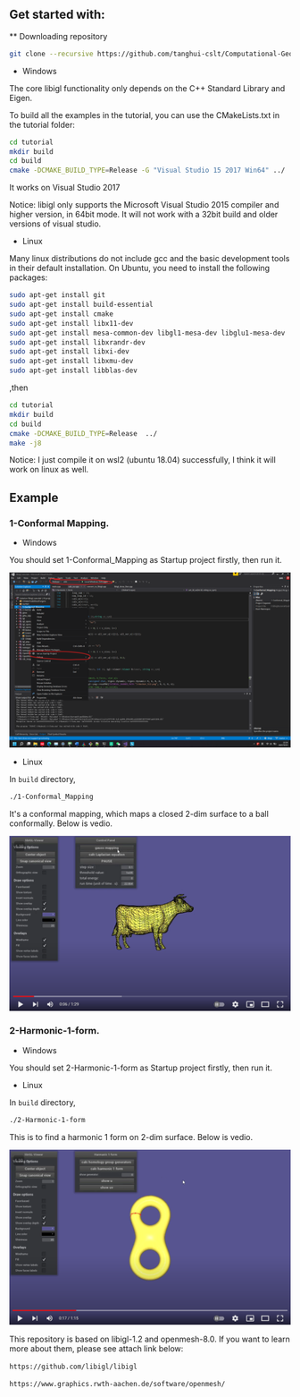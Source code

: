 
## Get started with:

** Downloading repository
```bash
git clone --recursive https://github.com/tanghui-cslt/Computational-Geometry.git
```

* Windows

The core libigl functionality only depends on the C++ Standard Library and
Eigen.

To build all the examples in the tutorial, you can use the CMakeLists.txt in the tutorial folder:


```bash
cd tutorial
mkdir build
cd build
cmake -DCMAKE_BUILD_TYPE=Release -G "Visual Studio 15 2017 Win64" ../
```

It works on Visual Studio 2017

Notice: libigl only supports the Microsoft Visual Studio 2015 compiler and higher version, in 64bit mode. It will not work with a 32bit build and  older versions of visual studio.


* Linux

Many linux distributions do not include gcc and the basic development tools in their default installation. On Ubuntu, you need to install the following packages:

```bash
sudo apt-get install git
sudo apt-get install build-essential
sudo apt-get install cmake
sudo apt-get install libx11-dev
sudo apt-get install mesa-common-dev libgl1-mesa-dev libglu1-mesa-dev
sudo apt-get install libxrandr-dev
sudo apt-get install libxi-dev
sudo apt-get install libxmu-dev
sudo apt-get install libblas-dev
```

,then 

```bash
cd tutorial
mkdir build
cd build
cmake -DCMAKE_BUILD_TYPE=Release  ../
make -j8
```

Notice: I just compile it on wsl2 (ubuntu 18.04) successfully,  I think it will work on linux as well.

## Example

### 1-Conformal Mapping.

* Windows

You should set 1-Conformal_Mapping as Startup project firstly, then run it.

![](./setting-1.png)

* Linux 

In `build` directory, 

```bash
./1-Conformal_Mapping
```

It's a conformal mapping, which maps a closed 2-dim surface to a ball conformally. Below is vedio.


[![Watch the video](conformal.png)](https://www.youtube.com/watch?v=EH7h7xJbSqo)


### 2-Harmonic-1-form.

* Windows

You should set 2-Harmonic-1-form as Startup project firstly,  then run it.


* Linux 

In `build` directory, 

```bash
./2-Harmonic-1-form
```

This is to find a harmonic 1 form on 2-dim surface. Below is vedio.

[![Watch the video](./1_form.png)](https://youtu.be/pc_lQX7eLd4)




This repository is based on libigl-1.2 and openmesh-8.0. If you want to learn more about them, please see attach link below:

`https://github.com/libigl/libigl`

`https://www.graphics.rwth-aachen.de/software/openmesh/` 
 